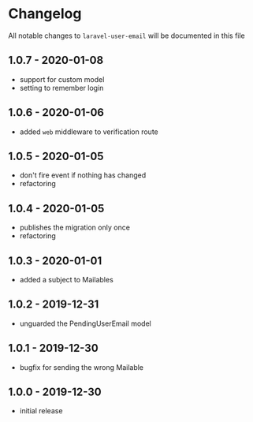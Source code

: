 # Changelog

All notable changes to `laravel-user-email` will be documented in this file

## 1.0.7 - 2020-01-08

- support for custom model
- setting to remember login

## 1.0.6 - 2020-01-06

- added `web` middleware to verification route

## 1.0.5 - 2020-01-05

- don't fire event if nothing has changed
- refactoring

## 1.0.4 - 2020-01-05

- publishes the migration only once
- refactoring

## 1.0.3 - 2020-01-01

- added a subject to Mailables

## 1.0.2 - 2019-12-31

- unguarded the PendingUserEmail model

## 1.0.1 - 2019-12-30

- bugfix for sending the wrong Mailable

## 1.0.0 - 2019-12-30

- initial release

